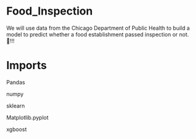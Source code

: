 # Food_Inspection

We will use data from the Chicago Department of Public Health to build a model to predict whether a food establishment passed inspection or not. 🥘!!!

# Imports

Pandas

numpy

sklearn

Matplotlib.pyplot

xgboost
